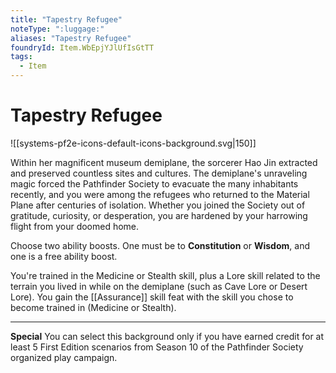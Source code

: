 ```yaml
---
title: "Tapestry Refugee"
noteType: ":luggage:"
aliases: "Tapestry Refugee"
foundryId: Item.WbEpjYJlUfIsGtTT
tags:
  - Item
---
```


# Tapestry Refugee
![[systems-pf2e-icons-default-icons-background.svg|150]]

Within her magnificent museum demiplane, the sorcerer Hao Jin extracted and preserved countless sites and cultures. The demiplane's unraveling magic forced the Pathfinder Society to evacuate the many inhabitants recently, and you were among the refugees who returned to the Material Plane after centuries of isolation. Whether you joined the Society out of gratitude, curiosity, or desperation, you are hardened by your harrowing flight from your doomed home.

Choose two ability boosts. One must be to **Constitution** or **Wisdom**, and one is a free ability boost.

You're trained in the Medicine or Stealth skill, plus a Lore skill related to the terrain you lived in while on the demiplane (such as Cave Lore or Desert Lore). You gain the [[Assurance]] skill feat with the skill you chose to become trained in (Medicine or Stealth).

* * *

**Special** You can select this background only if you have earned credit for at least 5 First Edition scenarios from Season 10 of the Pathfinder Society organized play campaign.
